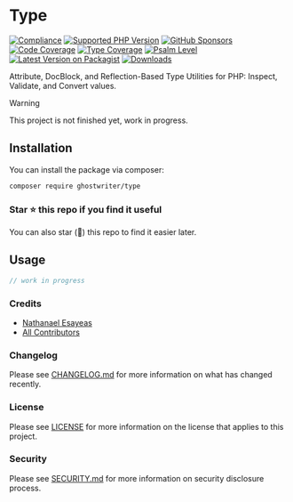 # Type

[![Compliance](https://github.com/ghostwriter/type/actions/workflows/compliance.yml/badge.svg)](https://github.com/ghostwriter/type/actions/workflows/compliance.yml)
[![Supported PHP Version](https://badgen.net/packagist/php/ghostwriter/type?color=8892bf)](https://www.php.net/supported-versions)
[![GitHub Sponsors](https://img.shields.io/github/sponsors/ghostwriter?label=Sponsor+@ghostwriter/type&logo=GitHub+Sponsors)](https://github.com/sponsors/ghostwriter)
[![Code Coverage](https://codecov.io/gh/ghostwriter/type/branch/main/graph/badge.svg)](https://codecov.io/gh/ghostwriter/type)
[![Type Coverage](https://shepherd.dev/github/ghostwriter/type/coverage.svg)](https://shepherd.dev/github/ghostwriter/type)
[![Psalm Level](https://shepherd.dev/github/ghostwriter/type/level.svg)](https://psalm.dev/docs/running_psalm/error_levels)
[![Latest Version on Packagist](https://badgen.net/packagist/v/ghostwriter/type)](https://packagist.org/packages/ghostwriter/type)
[![Downloads](https://badgen.net/packagist/dt/ghostwriter/type?color=blue)](https://packagist.org/packages/ghostwriter/type)

Attribute, DocBlock, and Reflection-Based Type Utilities for PHP: Inspect, Validate, and Convert values.

> [!WARNING]
>
> This project is not finished yet, work in progress.

## Installation

You can install the package via composer:

``` bash
composer require ghostwriter/type
```

### Star ⭐️ this repo if you find it useful

You can also star (🌟) this repo to find it easier later.

## Usage

```php
// work in progress
```

### Credits

- [Nathanael Esayeas](https://github.com/ghostwriter)
- [All Contributors](https://github.com/ghostwriter/type/contributors)

### Changelog

Please see [CHANGELOG.md](./CHANGELOG.md) for more information on what has changed recently.

### License

Please see [LICENSE](./LICENSE) for more information on the license that applies to this project.

### Security

Please see [SECURITY.md](./SECURITY.md) for more information on security disclosure process.
